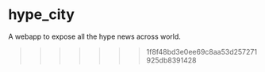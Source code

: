 # hype_city
A webapp to expose all the hype news across world.
>>>>>>> 1f8f48bd3e0ee69c8aa53d257271925db8391428
